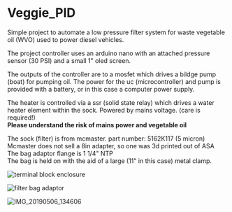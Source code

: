 # Veggie_PID
Simple project to automate a low pressure filter system for waste vegetable oil (WVO) used to power diesel vehicles.  
  
The project controller uses an arduino nano with an attached pressure sensor (30 PSI) and a small 1" oled screen.  
  
The outputs of the controller are to a mosfet which drives a bildge pump (boat) for pumping oil. The power for the uc (microcontroller) and pump is provided with a battery, or in this case a computer power supply.  
  
The heater is controlled via a ssr (solid state relay) which drives a water heater element within the sock. Powered by mains voltage. (care is required!)  
**Please understand the risk of mains power and vegetable oil**  

The sock (filter) is from mcmaster. part number: 5162K117 (5 micron)  
Mcmaster does not sell a 8in adapter, so one was 3d printed out of ASA  
The bag adaptor flange is 1 1/4" NTP  
The bag is held on with the aid of a large (11" in this case) metal clamp.  

![terminal block enclosure](https://user-images.githubusercontent.com/592299/170122953-d74acfb1-226f-4707-9684-024d3d3db979.PNG)

![filter bag adaptor](https://user-images.githubusercontent.com/592299/170123097-ad1e23d4-b19e-4c54-a45d-796858d49144.PNG)

![IMG_20190506_134606](https://user-images.githubusercontent.com/592299/170127929-1c71fe27-3fbc-488b-bab3-a898713480f0.jpg)

